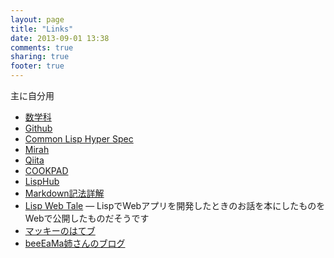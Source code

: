 ```yaml
---
layout: page
title: "Links"
date: 2013-09-01 13:38
comments: true
sharing: true
footer: true
---
```

主に自分用

- [数学科](http://www.ms.u-tokyo.ac.jp/index-j.html)
- [Github](http://github.com)
- [Common Lisp Hyper Spec](http://www.lispworks.com/documentation/lw50/CLHS/Front/index.htm)
- [Mirah](http://www.mirah.org/)
- [Qiita](http://qiita.com/)
- [COOKPAD](http://cookpad.com/)
- [LispHub](http://lisphub.jp/)
- [Markdown記法詳解](http://blog.2310.net/archives/6)
- [Lisp Web Tale](http://lispwebtales.ppenev.com/) — LispでWebアプリを開発したときのお話を本にしたものをWebで公開したものだそうです
- [マッキーのはてブ](http://namareba.hatenablog.com)
- [beeEaMa姉さんのブログ](http://amacbee.github.io/)

